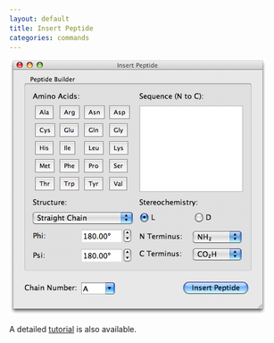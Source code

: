 ```yaml
---
layout: default
title: Insert Peptide
categories: commands
---
```




![](/images/InsertPeptide.png "InsertPeptide.png")

A detailed [tutorial](Tutorials:Insert_a_Peptide "wikilink") is also available.
